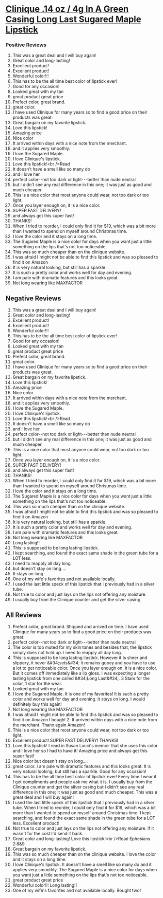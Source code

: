 # [Clinique .14 oz / 4g In A Green Casing Long Last Sugared Maple Lipstick](https://products.checkmycream.com/products/Clinique-.14-oz-4g-In-A-Green-Casing-Long-Last-Sugared-Maple-Lipstick.html)

### Positive Reviews

<ol>
      <li>This was a great deal and I will buy again!</li>
      <li>Great color and long-lasting!</li>
      <li>Excellent product!</li>
      <li>Excellent product!</li>
      <li>Wonderful color!!!</li>
      <li>This has to be the all time best color of lipstick ever!  </li>
      <li>Good for any occasion!</li>
      <li>Looked great with my tan</li>
      <li>great product great price</li>
      <li>Prefect color, great brand.</li>
      <li>great color.</li>
      <li>I have used Clinique for many years so to find a good price on their products was great.</li>
      <li>Great bargain on my favorite lipstick.</li>
      <li>Love this lipstick!</li>
      <li>Amazing price</li>
      <li>Nice color</li>
      <li>It arrived within days with a nice note from the merchant.</li>
      <li>and it applies very smoothly.  </li>
      <li>I love the Sugared Maple.</li>
      <li>I love Clinique&#x27;s lipstick.  </li>
      <li>Love this lipstick!&lt;br /&gt;Read</li>
      <li>It doesn&#x27;t have a smell like so many do</li>
      <li>and I love her</li>
      <li>perfect color--not too dark or light---better than nude neutral</li>
      <li>but I didn&#x27;t see any real difference in this one; it was just as good and much cheaper.</li>
      <li>This is a nice color that most anyone could wear, not too dark or too light.</li>
      <li>Once you layer enough on, it is a nice color.  </li>
      <li>SUPER FAST DELIVERY!</li>
      <li>and always get this super fast!</li>
      <li>THANKS!</li>
      <li>When I tried to reorder, I could only find it for $19, which was a bit more than I wanted to spend on myself around Christmas time.  </li>
      <li>I love the color and it stays on a long time.</li>
      <li>The Sugared Maple is a nice color for days when you want just a little something on the lips that&#x27;s not too noticeable.</li>
      <li>This was so much cheaper than on the clinique website.</li>
      <li>I was afraid I might not be able to find this lipstick and was so pleased to find it on Amazon</li>
      <li>It is very natural looking, but still has a sparkle.</li>
      <li>It is such a pretty color and works well for day and evening.  </li>
      <li>I am pale with dramatic features and this looks great.</li>
      <li>Not long wearing like MAXFACTOR</li>
</ol>


<h2>Negative Reviews</h2>
<ol>
<li> This was a great deal and I will buy again!</li>
<li> Great color and long-lasting!</li>
<li> Excellent product!</li>
<li> Excellent product!</li>
<li> Wonderful color!!!</li>
<li> This has to be the all time best color of lipstick ever!  </li>
<li> Good for any occasion!</li>
<li> Looked great with my tan</li>
<li> great product great price</li>
<li> Prefect color, great brand.</li>
<li> great color.</li>
<li> I have used Clinique for many years so to find a good price on their products was great.</li>
<li> Great bargain on my favorite lipstick.</li>
<li> Love this lipstick!</li>
<li> Amazing price</li>
<li> Nice color</li>
<li> It arrived within days with a nice note from the merchant.</li>
<li> and it applies very smoothly.  </li>
<li> I love the Sugared Maple.</li>
<li> I love Clinique&#x27;s lipstick.  </li>
<li> Love this lipstick!&lt;br /&gt;Read</li>
<li> It doesn&#x27;t have a smell like so many do</li>
<li> and I love her</li>
<li> perfect color--not too dark or light---better than nude neutral</li>
<li> but I didn&#x27;t see any real difference in this one; it was just as good and much cheaper.</li>
<li> This is a nice color that most anyone could wear, not too dark or too light.</li>
<li> Once you layer enough on, it is a nice color.  </li>
<li> SUPER FAST DELIVERY!</li>
<li> and always get this super fast!</li>
<li> THANKS!</li>
<li> When I tried to reorder, I could only find it for $19, which was a bit more than I wanted to spend on myself around Christmas time.  </li>
<li> I love the color and it stays on a long time.</li>
<li> The Sugared Maple is a nice color for days when you want just a little something on the lips that&#x27;s not too noticeable.</li>
<li> This was so much cheaper than on the clinique website.</li>
<li> I was afraid I might not be able to find this lipstick and was so pleased to find it on Amazon</li>
<li> It is very natural looking, but still has a sparkle.</li>
<li> It is such a pretty color and works well for day and evening.  </li>
<li> I am pale with dramatic features and this looks great.</li>
<li> Not long wearing like MAXFACTOR</li>
<li> Long lasting!!</li>
<li> This is supposed to be long lasting lipstick.  </li>
<li> I kept searching, and found the exact same shade in the green tube for a LOT less.  </li>
<li> I need to reapply all day long.</li>
<li> but doesn&#x27;t stay on long....</li>
<li> It stays on long.  </li>
<li> One of my wife&#x27;s favorites and not available locally.</li>
<li> I used the last little speck of this lipstick that I previously had in a silver tube.  </li>
<li> Not true to color and just lays on the lips not offering any moisture.  </li>
<li> I usually buy from the Clinique counter and get the silver casing</li>
</ol>

<h2>All Reviews</h2>

<ol>
    <li> Prefect color, great brand. Shipped and arrived on time. I have used Clinique for many years so to find a good price on their products was great.</li>
    <li> perfect color--not too dark or light---better than nude neutral</li>
    <li> The color is too muted for my skin tones and besides that, the lipstick simply does not hold up.  I need to reapply all day long.</li>
    <li> This is supposed to be long lasting lipstick.  However it is sheer and slippery, it never &amp;#34;sets&amp;#34; it remains gooey and you have to use a lot to get noticeable color.  Once you layer enough on, it is a nice color.  But it comes off immediately like a lip gloss.  I was expecting a longer lasting lipstick from one called &amp;#34;Long Last&amp;#34;.  3 Stars for the color, 1 star for the wear.</li>
    <li> Looked great with my tan</li>
    <li> I love the Sugared Maple. It is one of my favorites!  It is such a pretty color and works well for day and evening.  It stays on long.  I would definitely buy this again!</li>
    <li> Not long wearing like MAXFACTOR</li>
    <li> I was afraid I might not be able to find this lipstick and was so pleased to find it on Amazon I bought 2. It arrived within days with a nice note from the merchant. Thanx again Amazon!</li>
    <li> This is a nice color that most anyone could wear, not too dark or too light.</li>
    <li> Excellent product! SUPER FAST DELIVERY! THANKS!</li>
    <li> Love this lipstick! I read in Susan Lucci&#x27;s memoir that she uses this color and I love her so I had to have it! Amazing price and always get this super fast!</li>
    <li> Nice color but doesn&#x27;t stay on long....</li>
    <li> great color. I am pale with dramatic features and this looks great. It is very natural looking, but still has a sparkle. Good for any occasion!</li>
    <li> This has to be the all time best color of lipstick ever!  Every time I wear it I get compliments and people ask me what it is.  I usually buy from the Clinique counter and get the silver casing but I didn&#x27;t see any real difference in this one; it was just as good and much cheaper. This was a great deal and I will buy again!</li>
    <li> I used the last little speck of this lipstick that I previously had in a silver tube.  When I tried to reorder, I could only find it for $19, which was a bit more than I wanted to spend on myself around Christmas time.  I kept searching, and found the exact same shade in the green tube for a LOT less.  Excellent product!</li>
    <li> Not true to color and just lays on the lips not offering any moisture.  If it wasn&#x27;t for the cost I&#x27;d send it back.</li>
    <li> Great color and long-lasting! Love this lipstick!&lt;br /&gt;Read Ephesians 2:8&amp;9</li>
    <li> Great bargain on my favorite lipstick.</li>
    <li> This was so much cheaper than on the clinique website. I love the color and it stays on a long time.</li>
    <li> I love Clinique&#x27;s lipstick.  It doesn&#x27;t have a smell like so many do and it applies very smoothly.  The Sugared Maple is a nice color for days when you want just a little something on the lips that&#x27;s not too noticeable.</li>
    <li> great product great price</li>
    <li> Wonderful color!!! Long lasting!!</li>
    <li> One of my wife&#x27;s favorites and not available locally. Bought two!</li>
</ol>




